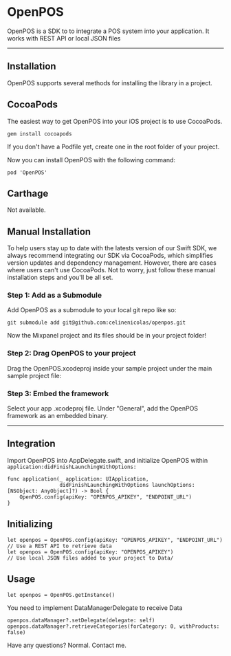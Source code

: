 # OpenPOS

OpenPOS is a SDK to to integrate a POS system into your application.
It works with REST API or local JSON files

***

## Installation

OpenPOS supports several methods for installing the library in a project.

## CocoaPods

The easiest way to get OpenPOS into your iOS project is to use CocoaPods.
```
gem install cocoapods
```

If you don't have a Podfile yet, create one in the root folder of your project.

Now you can install OpenPOS with the following command:
```
pod 'OpenPOS'
```

## Carthage

Not available. 

## Manual Installation

To help users stay up to date with the latests version of our Swift SDK, we always recommend integrating our SDK via CocoaPods, which simplifies version updates and dependency management. However, there are cases where users can't use CocoaPods. Not to worry, just follow these manual installation steps and you'll be all set.

### Step 1: Add as a Submodule

Add OpenPOS as a submodule to your local git repo like so:

```
git submodule add git@github.com:celinenicolas/openpos.git
```

Now the Mixpanel project and its files should be in your project folder! 

### Step 2: Drag OpenPOS to your project

Drag the OpenPOS.xcodeproj inside your sample project under the main sample project file:

### Step 3: Embed the framework

Select your app .xcodeproj file. Under "General", add the OpenPOS framework as an embedded binary.

***

## Integration

Import OpenPOS into AppDelegate.swift, and initialize OpenPOS within `application:didFinishLaunchingWithOptions:`

```
func application(_ application: UIApplication,
                 didFinishLaunchingWithOptions launchOptions: [NSObject: AnyObject]?) -> Bool {
    OpenPOS.config(apiKey: "OPENPOS_APIKEY", "ENDPOINT_URL")
}
```

## Initializing
```
let openpos = OpenPOS.config(apiKey: "OPENPOS_APIKEY", "ENDPOINT_URL") 	// Use a REST API to retrieve data
let openpos = OpenPOS.config(apiKey: "OPENPOS_APIKEY") 					// Use local JSON files added to your project to Data/
```
## Usage
```
let openpos = OpenPOS.getInstance()
```

You need to implement DataManagerDelegate to receive Data 
```
openpos.dataManager?.setDelegate(delegate: self)
openpos.dataManager?.retrieveCategories(forCategory: 0, withProducts: false)
```	

Have any questions? Normal. Contact me.